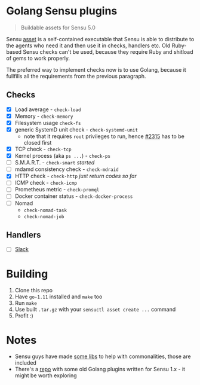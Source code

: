# Golang Sensu plugins

> Buildable assets for Sensu 5.0

Sensu [asset](https://docs.sensu.io/sensu-go/5.0/reference/assets/) is a self-contained executable that Sensu is able to distribute to the agents who need it and then use it in checks, handlers etc. Old Ruby-based Sensu checks can't be used, because they require Ruby and shitload of gems to work properly.

The preferred way to implement checks now is to use Golang, because it fullfills all the requirements from the previous paragraph.

## Checks

- [x] Load average - `check-load`
- [x] Memory - `check-memory`
- [x] Filesystem usage `check-fs`
- [x] generic SystemD unit check - `check-systemd-unit`
  - note that it requires `root` privileges to run, hence [#2315](https://github.com/sensu/sensu-go/issues/2315) has to be closed first
- [x] TCP check - `check-tcp`
- [x] Kernel process (aka `ps ...`) - `check-ps`
- [ ] S.M.A.R.T. - `check-smart` _started_
- [ ] mdamd consistency check - `check-mdraid`
- [x] HTTP check - `check-http` _just return codes so far_
- [ ] ICMP check - `check-icmp`
- [ ] Prometheus metric - `check-promql`
- [ ] Docker container status - `check-docker-process`
- [ ] Nomad
  - `check-nomad-task`
  - `check-nomad-job`

## Handlers

- [ ] [Slack](https://github.com/sensu/sensu-slack-handler/)

# Building

1. Clone this repo
2. Have `go-1.11` installed and `make` too
3. Run `make`
4. Use built `.tar.gz` with your `sensuctl asset create ...` command
5. Profit :)

# Notes

- Sensu guys have made [some libs](https://github.com/sensu-plugins/sensu-plugins-go/) to help with commonalities, those are included
- There's a [repo](https://github.com/hico-horiuchi/sensu-plugins-go/) with some old Golang plugins written for Sensu 1.x - it might be worth exploring

